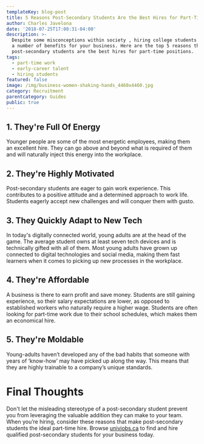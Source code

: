 ```yaml
---
templateKey: blog-post
title: 5 Reasons Post-Secondary Students Are the Best Hires for Part-Time Work
author: Charles Javelona
date: '2018-07-25T17:08:31-04:00'
description: >-
  Despite some misconceptions within society , hiring college students can have
  a number of benefits for your business. Here are the top 5 reasons that
  post-secondary students are the best hires for part-time positions.
tags:
  - part-time work
  - early-career talent
  - hiring students
featured: false
image: /img/business-women-shaking-hands_4460x4460.jpg
category: Recruitment
parentcategory: Guides
public: true
---
```

## 1. They're Full Of Energy

Younger people are some of the most energetic employees, making them an excellent hire. They can go above and beyond what is required of them and will naturally inject this energy into the workplace.

## 2. They're Highly Motivated

Post-secondary students are eager to gain work experience. This contributes to a positive attitude and a determined approach to work life. Students eagerly accept new challenges and will conquer them with gusto.

## 3. They Quickly Adapt to New Tech

In today's digitally connected world, young adults are at the head of the game. The average student owns at least seven tech devices and is technically gifted with all of them. Most young adults have grown up connected to digital technologies and social media, making them fast learners when it comes to picking up new processes in the workplace.

## 4. They're Affordable

A business is there to earn profit and save money. Students are still gaining experience, so their salary expectations are lower, as opposed to established workers who naturally require a higher wage. Students are often looking for part-time work due to their school schedules, which makes them an economical hire.

## 5. They're Moldable

Young-adults haven’t developed any of the bad habits that someone with years of ‘know-how’ may have picked up along the way. This means that they are highly trainable to a company’s unique standards.

# Final Thoughts

Don't let the misleading stereotype of a post-secondary student prevent you from leveraging the valuable addition they can make to your team. When you’re hiring, consider these reasons that make post-secondary students the ideal part-time hire. Browse [univjobs.ca](https://univjobs.ca/employers/) to find and hire qualified post-secondary students for your business today.
